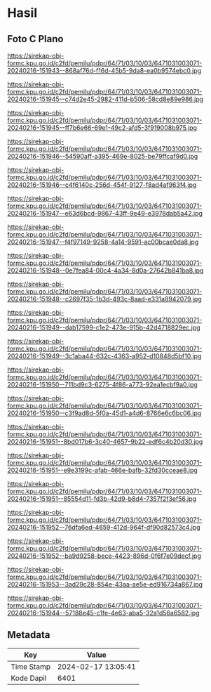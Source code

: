 # Hasil

## Foto C Plano

https://sirekap-obj-formc.kpu.go.id/c2fd/pemilu/pdpr/64/71/03/10/03/6471031003071-20240216-151943--868af76d-f16d-45b5-9da8-ea0b9574ebc0.jpg

https://sirekap-obj-formc.kpu.go.id/c2fd/pemilu/pdpr/64/71/03/10/03/6471031003071-20240216-151945--c74d2e45-2982-411d-b506-58cd8e89e986.jpg

https://sirekap-obj-formc.kpu.go.id/c2fd/pemilu/pdpr/64/71/03/10/03/6471031003071-20240216-151945--ff7b6e66-69e1-49c2-afd5-3f919008b975.jpg

https://sirekap-obj-formc.kpu.go.id/c2fd/pemilu/pdpr/64/71/03/10/03/6471031003071-20240216-151946--54590aff-a395-469e-8025-be79ffcaf9d0.jpg

https://sirekap-obj-formc.kpu.go.id/c2fd/pemilu/pdpr/64/71/03/10/03/6471031003071-20240216-151946--c4f6140c-256d-454f-9127-f8ad4af963f4.jpg

https://sirekap-obj-formc.kpu.go.id/c2fd/pemilu/pdpr/64/71/03/10/03/6471031003071-20240216-151947--e63d6bcd-9867-43ff-9e49-e3978dab5a42.jpg

https://sirekap-obj-formc.kpu.go.id/c2fd/pemilu/pdpr/64/71/03/10/03/6471031003071-20240216-151947--f4f97149-9258-4a14-9591-ac00bcae0da8.jpg

https://sirekap-obj-formc.kpu.go.id/c2fd/pemilu/pdpr/64/71/03/10/03/6471031003071-20240216-151948--0e7fea84-00c4-4a34-8d0a-27642b841ba8.jpg

https://sirekap-obj-formc.kpu.go.id/c2fd/pemilu/pdpr/64/71/03/10/03/6471031003071-20240216-151948--c2697f35-1b3d-493c-8aad-e331a8942079.jpg

https://sirekap-obj-formc.kpu.go.id/c2fd/pemilu/pdpr/64/71/03/10/03/6471031003071-20240216-151949--dab17599-c1e2-473e-915b-42d4718829ec.jpg

https://sirekap-obj-formc.kpu.go.id/c2fd/pemilu/pdpr/64/71/03/10/03/6471031003071-20240216-151949--3c1aba44-632c-4363-a952-d10848d5bf10.jpg

https://sirekap-obj-formc.kpu.go.id/c2fd/pemilu/pdpr/64/71/03/10/03/6471031003071-20240216-151950--711bd9c3-6275-4f86-a773-92ea1ecbf9a0.jpg

https://sirekap-obj-formc.kpu.go.id/c2fd/pemilu/pdpr/64/71/03/10/03/6471031003071-20240216-151950--c3f9ad8d-5f0a-45d1-a4d6-8766e6c6bc06.jpg

https://sirekap-obj-formc.kpu.go.id/c2fd/pemilu/pdpr/64/71/03/10/03/6471031003071-20240216-151951--8bd017b6-3c40-4657-9b22-edf6c4b20d30.jpg

https://sirekap-obj-formc.kpu.go.id/c2fd/pemilu/pdpr/64/71/03/10/03/6471031003071-20240216-151951--e9e3199c-afab-466e-bafb-32fd30cceae8.jpg

https://sirekap-obj-formc.kpu.go.id/c2fd/pemilu/pdpr/64/71/03/10/03/6471031003071-20240216-151951--85554d11-fd3b-42d9-b8d4-7357f2f3ef56.jpg

https://sirekap-obj-formc.kpu.go.id/c2fd/pemilu/pdpr/64/71/03/10/03/6471031003071-20240216-151952--76dfa6ed-4659-412d-964f-df90d82573c4.jpg

https://sirekap-obj-formc.kpu.go.id/c2fd/pemilu/pdpr/64/71/03/10/03/6471031003071-20240216-151952--ba9d9258-bece-4423-896d-0f6f7e09decf.jpg

https://sirekap-obj-formc.kpu.go.id/c2fd/pemilu/pdpr/64/71/03/10/03/6471031003071-20240216-151953--3ad29c28-854e-43aa-ae5e-ed916734a867.jpg

https://sirekap-obj-formc.kpu.go.id/c2fd/pemilu/pdpr/64/71/03/10/03/6471031003071-20240216-151944--57188e45-c1fe-4e63-aba5-32a1d56a6582.jpg


## Metadata

| Key        | Value               |
| ---------- | ------------------- |
| Time Stamp | 2024-02-17 13:05:41 |
| Kode Dapil | 6401                |




